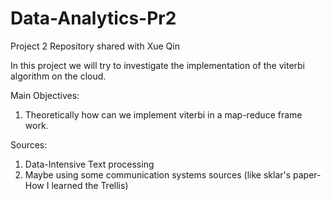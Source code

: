 Data-Analytics-Pr2
==================

Project 2 Repository shared with Xue Qin


In this project we will try to investigate the implementation of the viterbi algorithm on the cloud.

Main Objectives: 
1.   Theoretically how can we implement viterbi in a map-reduce frame work.  




Sources: 
1. Data-Intensive Text processing
2. Maybe using some communication systems sources (like sklar's paper- How I learned the Trellis)
